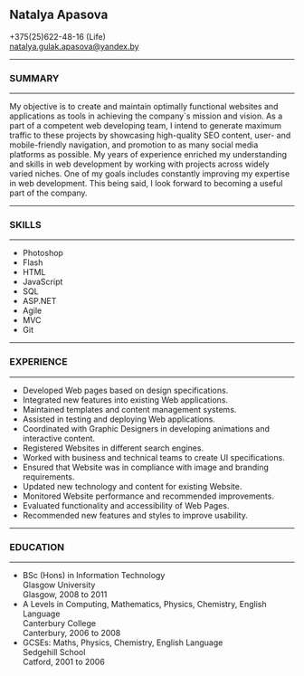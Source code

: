  ## **Natalya Apasova**  
 
 +375(25)622-48-16 (Life)  
 <natalya.gulak.apasova@yandex.by>

 ---------------

 ### SUMMARY  
 
 ---------------

 My objective is to create and maintain optimally functional websites and applications as tools in achieving the company`s mission and vision. As a part of a competent web developing team, I intend to generate maximum traffic to these projects by showcasing high-quality SEO content, user- and mobile-friendly navigation, and promotion to as many social media platforms as possible. My years of experience enriched my understanding and skills in web development by working with projects across widely varied niches. One of my goals includes constantly improving my expertise in web development. This being said, I look forward to becoming a useful part of the company.

 ---------------

 ### SKILLS  

 ---------------

 * Photoshop  
 * Flash  
 * HTML  
 * JavaScript  
 * SQL  
 * ASP.NET  
 * Agile  
 * MVC  
 * Git

 ---------------

 ### EXPERIENCE  

 ---------------

 * Developed Web pages based on design specifications.  
 * Integrated new features into existing Web applications.  
 * Maintained templates and content management systems.  
 * Assisted in testing and deploying Web applications.  
 * Coordinated with Graphic Designers in developing animations and interactive content.
 * Registered Websites in different search engines.  
 * Worked with business and technical teams to create UI specifications. 
 * Ensured that Website was in compliance with image and branding requirements.  
 * Updated new technology and content for existing Website.  
 * Monitored Website performance and recommended improvements.  
 * Evaluated functionality and accessibility of Web Pages.  
 * Recommended new features and styles to improve usability. 

 ---------------  

 ### EDUCATION  

 ---------------  

 * BSc (Hons) in Information Technology  
 Glasgow University	 
 Glasgow, 2008 to 2011  
 * A Levels in Computing, Mathematics, Physics, Chemistry, English Language  
 Canterbury College  
 Canterbury, 2006 to 2008  
 * GCSEs: Maths, Physics, Chemistry, English Language  
 Sedgehill School  
 Catford, 2001 to 2006